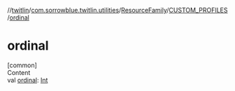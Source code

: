 //[twitlin](../../../index.md)/[com.sorrowblue.twitlin.utilities](../../index.md)/[ResourceFamily](../index.md)/[CUSTOM_PROFILES](index.md)/[ordinal](ordinal.md)



# ordinal  
[common]  
Content  
val [ordinal](ordinal.md): [Int](https://kotlinlang.org/api/latest/jvm/stdlib/kotlin/-int/index.html)  



